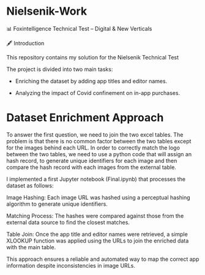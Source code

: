 # Nielsenik-Work

📊 Foxintelligence Technical Test – Digital & New Verticals

🖋️ Introduction

This repository contains my solution for the Nielsenik Technical Test

The project is divided into two main tasks:

- Enriching the dataset by adding app titles and editor names.

- Analyzing the impact of Covid confinement on in-app purchases.

# Dataset Enrichment Approach

To answer the first question, we need to join the two excel tables. The problem is that there is no common factor between the two tables except for the images behind each URL. 
In order to correctly match the logo between the two tables, we need to use a python code that will assign an hash record, to generate unique identifiers for each image and then compare the hash record with each images from the external table. 

I implemented a first Jupyter notebook (Final.ipynb) that processes the dataset as follows:

Image Hashing: Each image URL was hashed using a perceptual hashing algorithm to generate unique identifiers.

Matching Process: The hashes were compared against those from the external data source to find the closest matches.

Table Join: Once the app title and editor names were retrieved, a simple XLOOKUP function was applied using the URLs to join the enriched data with the main table.

This approach ensures a reliable and automated way to map the correct app information despite inconsistencies in image URLs.
